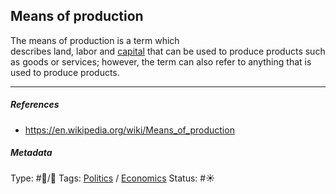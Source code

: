 ## Means of production

The means of production is a term which describes land, labor and [capital](Capital.md) that can be used to produce products such as goods or services; however, the term can also refer to anything that is used to produce products. 

---

##### References

* https://en.wikipedia.org/wiki/Means_of_production

##### Metadata

Type: #🔵/🔵 
Tags: [Politics](Politics.md) / [Economics]()
Status: #☀️ 
